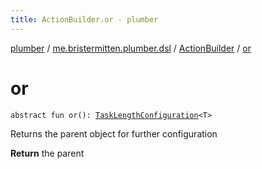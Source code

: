 ```yaml
---
title: ActionBuilder.or - plumber
---
```


[plumber](../../index.html) / [me.bristermitten.plumber.dsl](../index.html) / [ActionBuilder](index.html) / [or](./or.html)

# or

`abstract fun or(): `[`TaskLengthConfiguration`](../-task-length-configuration/index.html)`<T>`

Returns the parent object for further configuration

**Return**
the parent

